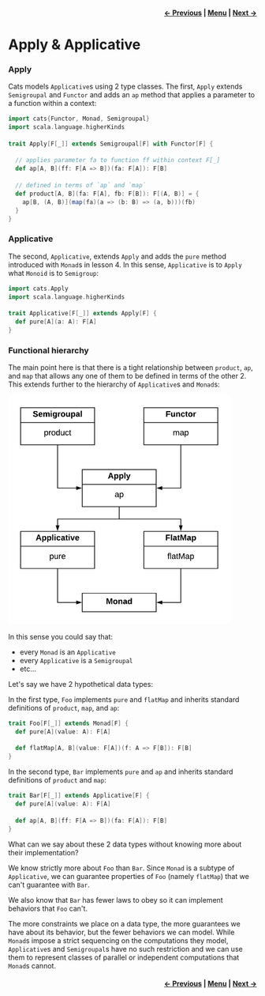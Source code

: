 <h4 align="right">
    <a href="lesson5_2_validated.md">← Previous</a> |
    <a href="../../../../README.md">Menu</a> |
    <a href="lesson5_4_foldable.md">Next →</a>
</h4>

<h1>Apply & Applicative</h1>

<h3>Apply</h3>

Cats models `Applicative`s using 2 type classes. The first, `Apply` extends `Semigroupal` and `Functor` and adds an `ap`
method that applies a parameter to a function within a context:

```scala
import cats{Functor, Monad, Semigroupal}
import scala.language.higherKinds

trait Apply[F[_]] extends Semigroupal[F] with Functor[F] {

  // applies parameter fa to function ff within context F[_]
  def ap[A, B](ff: F[A => B])(fa: F[A]): F[B]

  // defined in terms of `ap` and `map`
  def product[A, B](fa: F[A], fb: F[B]): F[(A, B)] = {
    ap[B, (A, B)](map(fa)(a => (b: B) => (a, b)))(fb)
  }
}
```

<h3>Applicative</h3>

The second, `Applicative`, extends `Apply` and adds the `pure` method introduced with `Monad`s in lesson 4. In this
sense, `Applicative` is to `Apply` what `Monoid` is to `Semigroup`:

```scala
import cats.Apply
import scala.language.higherKinds

trait Applicative[F[_]] extends Apply[F] {
  def pure[A](a: A): F[A]
}
```

<h3>Functional hierarchy</h3>

The main point here is that there is a tight relationship between `product`, `ap`, and `map` that allows any one of them
to be defined in terms of the other 2. This extends further to the hierarchy of `Applicative`s and `Monad`s:

<img src="fp_hierarchy_diagram.png" width="450"/>

In this sense you could say that:

  - every `Monad` is an `Applicative`
  - every `Applicative` is a `Semigroupal`
  - etc...

Let's say we have 2 hypothetical data types:

In the first type, `Foo` implements `pure` and `flatMap` and inherits standard definitions of `product`, `map`, and
`ap`:

```scala
trait Foo[F[_]] extends Monad[F] {
  def pure[A](value: A): F[A]
  
  def flatMap[A, B](value: F[A])(f: A => F[B]): F[B]
}
```

In the second type, `Bar` implements `pure` and `ap` and inherits standard definitions of `product` and `map`:

```scala
trait Bar[F[_]] extends Applicative[F] {
  def pure[A](value: A): F[A]
  
  def ap[A, B](ff: F[A => B])(fa: F[A]): F[B]
}
```

What can we say about these 2 data types without knowing more about their implementation?

We know strictly more about `Foo` than `Bar`. Since `Monad` is a subtype of `Applicative`, we can guarantee properties
of `Foo` (namely `flatMap`) that we can't guarantee with `Bar`.

We also know that `Bar` has fewer laws to obey so it can implement behaviors that `Foo` can't. 

The more constraints we place on a data type, the more guarantees we have about its behavior, but the fewer behaviors we
can model. While `Monad`s impose a strict sequencing on the computations they model, `Applicative`s and `Semigroupal`s
have no such restriction and we can use them to represent classes of parallel or independent computations that `Monad`s
cannot.

<h4 align="right">
    <a href="lesson5_2_validated.md">← Previous</a> |
    <a href="../../../../README.md">Menu</a> |
    <a href="lesson5_4_foldable.md">Next →</a>
</h4>
